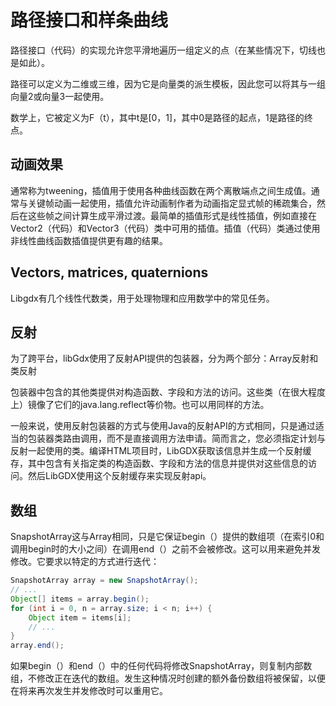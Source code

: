 # 路径接口和样条曲线

路径接口（代码）的实现允许您平滑地遍历一组定义的点（在某些情况下，切线也是如此）。

路径可以定义为二维或三维，因为它是向量类的派生模板，因此您可以将其与一组向量2或向量3一起使用。

数学上，它被定义为F（t），其中t是[0，1]，其中0是路径的起点，1是路径的终点。

## 动画效果

通常称为tweening，插值用于使用各种曲线函数在两个离散端点之间生成值。通常与关键帧动画一起使用，插值允许动画制作者为动画指定显式帧的稀疏集合，然后在这些帧之间计算生成平滑过渡。最简单的插值形式是线性插值，例如直接在Vector2（代码）和Vector3（代码）类中可用的插值。插值（代码）类通过使用非线性曲线函数插值提供更有趣的结果。

## Vectors, matrices, quaternions

Libgdx有几个线性代数类，用于处理物理和应用数学中的常见任务。

## 反射

为了跨平台，libGdx使用了反射API提供的包装器，分为两个部分：Array反射和类反射

包装器中包含的其他类提供对构造函数、字段和方法的访问。这些类（在很大程度上）镜像了它们的java.lang.reflect等价物。也可以用同样的方法。

一般来说，使用反射包装器的方式与使用Java的反射API的方式相同，只是通过适当的包装器类路由调用，而不是直接调用方法申请。简而言之，您必须指定计划与反射一起使用的类。编译HTML项目时，LibGDX获取该信息并生成一个反射缓存，其中包含有关指定类的构造函数、字段和方法的信息并提供对这些信息的访问。然后LibGDX使用这个反射缓存来实现反射api。

## 数组

SnapshotArray这与Array相同，只是它保证begin（）提供的数组项（在索引0和调用begin时的大小之间）在调用end（）之前不会被修改。这可以用来避免并发修改。它要求以特定的方式进行迭代：

```java
SnapshotArray array = new SnapshotArray();
// ...
Object[] items = array.begin();
for (int i = 0, n = array.size; i < n; i++) {
	Object item = items[i];
	// ...
}
array.end();
```

如果begin（）和end（）中的任何代码将修改SnapshotArray，则复制内部数组，不修改正在迭代的数组。发生这种情况时创建的额外备份数组将被保留，以便在将来再次发生并发修改时可以重用它。

